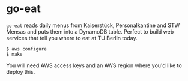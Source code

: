 # go-eat

`go-eat` reads daily menus from Kaiserstück, Personalkantine and STW Mensas and puts them into a DynamoDB table. Perfect to build web services that tell you where to eat at TU Berlin today.

```
$ aws configure
$ make
```

You will need AWS access keys and an AWS region where you'd like to deploy this.
